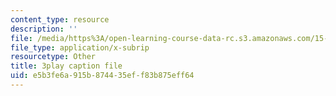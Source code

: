 ```yaml
---
content_type: resource
description: ''
file: /media/https%3A/open-learning-course-data-rc.s3.amazonaws.com/15-071-the-analytics-edge-spring-2017/e5b3fe6a915b874435eff83b875eff64_VKFwl-T7Hs0.srt
file_type: application/x-subrip
resourcetype: Other
title: 3play caption file
uid: e5b3fe6a-915b-8744-35ef-f83b875eff64
---
```

